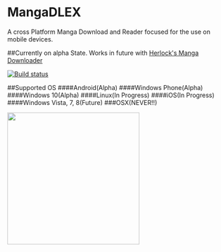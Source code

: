 # MangaDLEX 
A cross Platform Manga Download and Reader
focused for the use on mobile devices.

##Currently on alpha State.
Works in future with [Herlock's Manga Downloader](https://github.com/herrlock/Manga)

[![Build status](https://ci.appveyor.com/api/projects/status/emmlbpu4jqhn7t2n?svg=true)](https://ci.appveyor.com/project/Neuxz/mangadlex)

##Supported OS
####Android(Alpha)
####Windows Phone(Alpha)
####Windows 10(Alpha)
####Linux(In Progress)
####iOS(In Progress)
####Windows Vista, 7, 8(Future)
###OSX(NEVER!!)










<image src="https://ci.appveyor.com/api/projects/status/emmlbpu4jqhn7t2n?svg=true" width="300">
